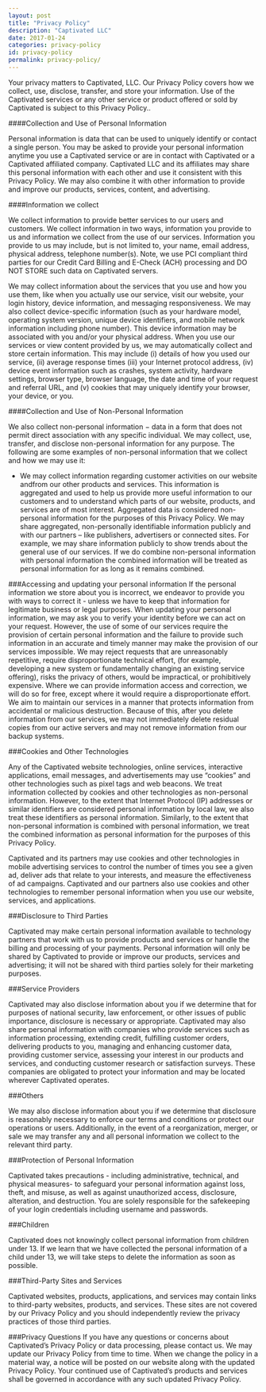 ```yaml
---
layout: post
title: "Privacy Policy"
description: "Captivated LLC"
date: 2017-01-24
categories: privacy-policy
id: privacy-policy
permalink: privacy-policy/
---
```


Your privacy matters to Captivated, LLC. Our Privacy Policy covers how we collect, use, disclose, transfer, and store your information. Use of the Captivated services or any other service or product offered or sold by Captivated is subject to this Privacy Policy..

####Collection and Use of Personal Information

Personal information is data that can be used to uniquely identify or contact a single person. You may be asked to provide your personal information anytime you use a Captivated service or are in contact with Captivated or a Captivated affiliated company. Captivated LLC and its affiliates may share this personal information with each other and use it consistent with this Privacy Policy. We may also combine it with other information to provide and improve our products, services, content, and advertising.

####Information we collect

We collect information to provide better services to our users and customers. We collect information in two ways, information you provide to us and information we collect from the use of our services. Information you provide to us may include, but is not limited to, your name, email address, physical address, telephone number(s). Note, we use PCI compliant third parties for our Credit Card Billing and E-Check (ACH) processing and DO NOT STORE such data on Captivated servers.

We may collect information about the services that you use and how you use them, like when you actually use our service, visit our website, your login history, device information, and messaging responsiveness.
We may also collect device-specific information (such as your hardware model, operating system version, unique device identifiers, and mobile network information including phone number). This device information may be associated with you and/or your physical address.
When you use our services or view content provided by us, we may automatically collect and store certain information. This may include (i) details of how you used our service, (ii) average response times (iii) your Internet protocol address, (iv) device event information such as crashes, system activity, hardware settings, browser type, browser language, the date and time of your request and referral URL, and (v) cookies that may uniquely identify your browser, your device, or you.


####Collection and Use of Non-Personal Information

We also collect non-personal information − data in a form that does not permit direct association with any specific individual. We may collect, use, transfer, and disclose non-personal information for any purpose. The following are some examples of non-personal information that we collect and how we may use it:
  - We may collect information regarding customer activities on our website andfrom our other products and services. This information is aggregated and used to help us provide more useful information to our customers and to understand which parts of our website, products, and services are of most interest. Aggregated data is considered non-personal information for the purposes of this Privacy Policy.
We may share aggregated, non-personally identifiable information publicly and with our partners – like publishers, advertisers or connected sites. For example, we may share information publicly to show trends about the general use of our services. If we do combine non-personal information with personal information the combined information will be treated as personal information for as long as it remains combined.

###Accessing and updating your personal information
If the personal information we store about you is incorrect, we endeavor to provide you with ways to correct it - unless we have to keep that information for legitimate business or legal purposes. When updating your personal information, we may ask you to verify your identity before we can act on your request. However, the use of some of our services require the provision of certain personal information and the failure to provide such information in an accurate and timely manner may make the provision of our services impossible.
We may reject requests that are unreasonably repetitive, require disproportionate technical effort, (for example, developing a new system or fundamentally changing an existing service offering), risks the privacy of others, would be impractical, or prohibitively expensive.
Where we can provide information access and correction, we will do so for free, except where it would require a disproportionate effort. We aim to maintain our services in a manner that protects information from accidental or malicious destruction. Because of this, after you delete information from our services, we may not immediately delete residual copies from our active servers and may not remove information from our backup systems.

###Cookies and Other Technologies

Any of the Captivated website technologies, online services, interactive applications, email messages, and advertisements may use “cookies” and other technologies such as pixel tags and web beacons. We treat information collected by cookies and other technologies as non-personal information. However, to the extent that Internet Protocol (IP) addresses or similar identifiers are considered personal information by local law, we also treat these identifiers as personal information. Similarly, to the extent that non-personal information is combined with personal information, we treat the combined information as personal information for the purposes of this Privacy Policy.

Captivated and its partners may use cookies and other technologies in mobile advertising services to control the number of times you see a given ad, deliver ads that relate to your interests, and measure the effectiveness of ad campaigns. Captivated and our partners also use cookies and other technologies to remember personal information when you use our website, services, and applications.

###Disclosure to Third Parties

Captivated may make certain personal information available to technology partners that work with us to provide products and services or handle the billing and processing of your payments. Personal information will only be shared by Captivated to provide or improve our products, services and advertising; it will not be shared with third parties solely for their marketing purposes.

###Service Providers

Captivated may also disclose information about you if we determine that for purposes of national security, law enforcement, or other issues of public importance, disclosure is necessary or appropriate.
Captivated may also share personal information with companies who provide services such as information processing, extending credit, fulfilling customer orders, delivering products to you, managing and enhancing customer data, providing customer service, assessing your interest in our products and services, and conducting customer research or satisfaction surveys. These companies are obligated to protect your information and may be located wherever Captivated operates.

###Others

We may also disclose information about you if we determine that disclosure is reasonably necessary to enforce our terms and conditions or protect our operations or users. Additionally, in the event of a reorganization, merger, or sale we may transfer any and all personal information we collect to the relevant third party.

###Protection of Personal Information

Captivated takes precautions - including administrative, technical, and physical measures- to safeguard your personal information against loss, theft, and misuse, as well as against unauthorized access, disclosure, alteration, and destruction. You are solely responsible for the safekeeping of your login credentials including username and passwords.

###Children

Captivated does not knowingly collect personal information from children under 13. If we learn that we have collected the personal information of a child under 13, we will take steps to delete the information as soon as possible.

###Third-Party Sites and Services

Captivated websites, products, applications, and services may contain links to third-party websites, products, and services. These sites are not covered by our Privacy Policy and you should independently review the privacy practices of those third parties.

###Privacy Questions
If you have any questions or concerns about Captivated’s Privacy Policy or data processing, please contact us. We may update our Privacy Policy from time to time. When we change the policy in a material way, a notice will be posted on our website along with the updated Privacy Policy. Your continued use of Captivated’s products and services shall be governed in accordance with any such updated Privacy Policy.

